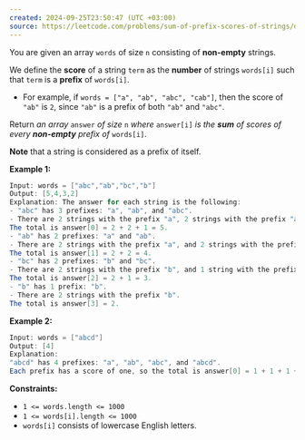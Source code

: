 ```yaml
---
created: 2024-09-25T23:50:47 (UTC +03:00)
source: https://leetcode.com/problems/sum-of-prefix-scores-of-strings/description/?envType=daily-question&envId=2024-09-25
---
```

You are given an array `words` of size `n` consisting of **non-empty** strings.

We define the **score** of a string `term` as the **number** of strings `words[i]` such that `term` is a **prefix** of `words[i]`.

-   For example, if `words = ["a", "ab", "abc", "cab"]`, then the score of `"ab"` is `2`, since `"ab"` is a prefix of both `"ab"` and `"abc"`.

Return _an array_ `answer` _of size_ `n` _where_ `answer[i]` _is the **sum** of scores of every **non-empty** prefix of_ `words[i]`.

**Note** that a string is considered as a prefix of itself.


**Example 1:**

``` Java
Input: words = ["abc","ab","bc","b"]
Output: [5,4,3,2]
Explanation: The answer for each string is the following:
- "abc" has 3 prefixes: "a", "ab", and "abc".
- There are 2 strings with the prefix "a", 2 strings with the prefix "ab", and 1 string with the prefix "abc".
The total is answer[0] = 2 + 2 + 1 = 5.
- "ab" has 2 prefixes: "a" and "ab".
- There are 2 strings with the prefix "a", and 2 strings with the prefix "ab".
The total is answer[1] = 2 + 2 = 4.
- "bc" has 2 prefixes: "b" and "bc".
- There are 2 strings with the prefix "b", and 1 string with the prefix "bc".
The total is answer[2] = 2 + 1 = 3.
- "b" has 1 prefix: "b".
- There are 2 strings with the prefix "b".
The total is answer[3] = 2.
```


**Example 2:**

``` Java
Input: words = ["abcd"]
Output: [4]
Explanation:
"abcd" has 4 prefixes: "a", "ab", "abc", and "abcd".
Each prefix has a score of one, so the total is answer[0] = 1 + 1 + 1 + 1 = 4.
```


**Constraints:**

-   `1 <= words.length <= 1000`
-   `1 <= words[i].length <= 1000`
-   `words[i]` consists of lowercase English letters.
